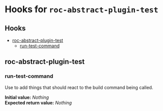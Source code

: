 # Hooks for `roc-abstract-plugin-test`

## Hooks
* [roc-abstract-plugin-test](#roc-abstract-plugin-test)
  * [run-test-command](#run-test-command)

## roc-abstract-plugin-test

### run-test-command

Use to add things that should react to the build command being called.

__Initial value:__ _Nothing_  
__Expected return value:__ _Nothing_
